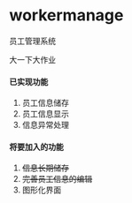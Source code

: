 # workermanage

员工管理系统

大一下大作业

#### 已实现功能
1. 员工信息储存
2. 员工信息显示
3. 信息异常处理

#### 将要加入的功能
1. ~~信息长期储存~~
2. ~~完善员工信息的编辑~~
3. 图形化界面
